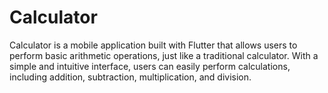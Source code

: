 # Calculator

Calculator is a mobile application built with Flutter that allows users to perform basic arithmetic operations, just like a traditional calculator. With a simple and intuitive interface, users can easily perform calculations, including addition, subtraction, multiplication, and division.
